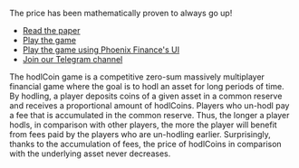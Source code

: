 The price has been mathematically proven to always go up!

* [Read the paper](https://eprint.iacr.org/2023/1029)
* [Play the game](https://app.hodlcoin.co.in)
* [Play the game using Phoenix Finance's UI](https://phoenixfi.app/)
* [Join our Telegram channel](https://t.me/hodlCoinGame)

The hodlCoin game is a competitive zero-sum massively multiplayer financial game where the goal is to hodl an asset for long periods of time. By hodling, a player deposits coins of a given asset in a common reserve and receives a proportional amount of hodlCoins. Players who un-hodl pay a fee that is accumulated in the common reserve. Thus, the longer a player hodls, in comparison with other players, the more the player will benefit from fees paid by the players who are un-hodling earlier. Surprisingly, thanks to the accumulation of fees, the price of hodlCoins in comparison with the underlying asset never decreases.
